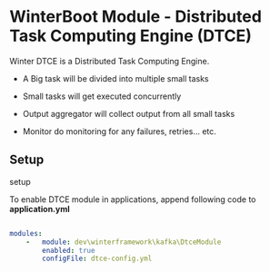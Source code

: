 # WinterBoot Module - Distributed Task Computing Engine (DTCE)


Winter DTCE is a Distributed Task Computing Engine.

- A Big task will be divided into multiple small tasks

- Small tasks will get executed concurrently

- Output aggregator will collect output from all small tasks

- Monitor do monitoring for any failures, retries... etc.



## Setup

setup

To enable DTCE module in applications, append following code to **application.yml**

```yaml

modules:
    -   module: dev\winterframework\kafka\DtceModule
        enabled: true
        configFile: dtce-config.yml

```
